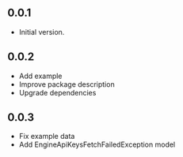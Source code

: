 ## 0.0.1

- Initial version.

## 0.0.2

- Add example
- Improve package description
- Upgrade dependencies

## 0.0.3

- Fix example data
- Add EngineApiKeysFetchFailedException model
